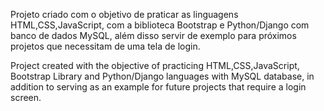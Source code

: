 Projeto criado com o objetivo de praticar as linguagens HTML,CSS,JavaScript, com a biblioteca Bootstrap e Python/Django com banco de dados MySQL, além disso servir de exemplo para próximos projetos que necessitam de uma tela de login.

Project created with the objective of practicing HTML,CSS,JavaScript, Bootstrap Library and Python/Django languages ​​with MySQL database, in addition to serving as an example for future projects that require a login screen.
